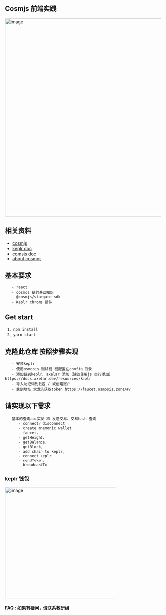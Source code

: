## Cosmjs 前端实践

<img width="640" alt="image" src="https://user-images.githubusercontent.com/14268015/206352501-8e33e87e-f329-4a88-81b7-fceb8f1519ab.png">

## 相关资料

- [cosmjs](https://github.com/cosmos/cosmjs)
- [keplr doc](https://docs.keplr.app/)
- [comsjs doc](https://cosmos.github.io/cosmjs/latest/stargate/index.html)
- [about cosmos](https://daniel520.gitee.io/daniel-blog/zh/Block%20Chain/Cosmos/10.Cosmos%E7%99%BD%E7%9A%AE%E4%B9%A6.html#%E8%B7%A8%E9%93%BE%E9%80%9A%E4%BF%A1-ibc)

## 基本要求
```
   - react 
   - cosmos 链的基础知识
   - @cosmjs/stargate sdk
   - Keplr chrome 插件

```


## Get start

```
 1、npm install 
 2、yarn start
```

## 克隆此仓库 按照步骤实现

```
   - 安装keplr
   - 使用osmosis 测试链 链配置在config 目录
   - 添加链到keplr, axelar 添加（建议使用js 自行添加） https://docs.axelar.dev/resources/keplr
   - 导入助记词到钱包 / 或创建账户
   - 拿到地址 水龙头获取token https://faucet.osmosis.zone/#/
```


## 请实现以下需求

### 

```ts
   基本的查询api实现 和 发送交易、交易hash 查询
      - connect/ disconnect
      - create mnemonic wallet
      - faucet，
      - getHeight，
      - getBalance,
      - getBlock,
      - add chain to keplr,
      - connect keplr
      - sendToken,
      - broadcastTx
```

### keplr 钱包
<img width="359" alt="image" src="https://user-images.githubusercontent.com/14268015/206352651-b267cd83-ffde-4d06-9f7d-53df7ded10eb.png">


#### FAQ : 如果有疑问，请联系教研组
